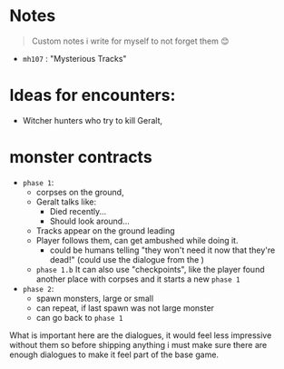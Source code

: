 
# Notes
> Custom notes i write for myself to not forget them 😊

- `mh107` : "Mysterious Tracks"

# Ideas for encounters:
- Witcher hunters who try to kill Geralt,


# monster contracts

- `phase 1`: 
  - corpses on the ground,
  - Geralt talks like:
    - Died recently...
    - Should look around...
  - Tracks appear on the ground leading
  - Player follows them, can get ambushed while doing it.
    - could be humans telling "they won't need it now that they're dead!" (could use the dialogue from the )
  - `phase 1.b` It can also use "checkpoints", like the player found another place with corpses and it starts a new `phase 1`
- `phase 2`: 
  - spawn monsters, large or small
  - can repeat, if last spawn was not large monster
  - can go back to `phase 1`

What is important here are the dialogues, it would feel less impressive without them so before shipping anything
i must make sure there are enough dialogues to make it feel part of the base game.